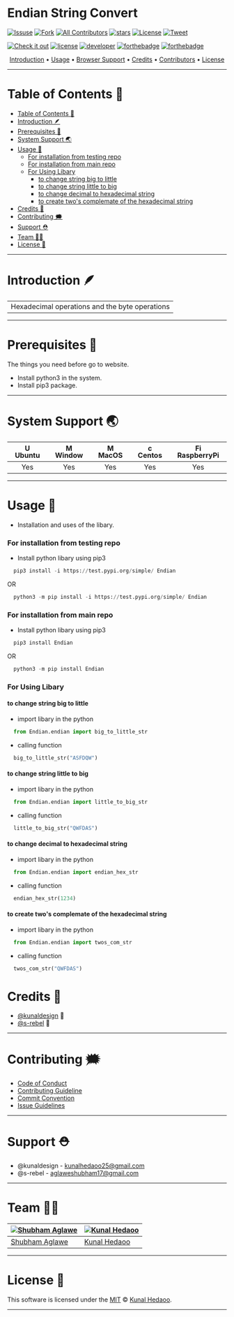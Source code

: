 <p align=""center>


<h1>
  <br>
  Endian String Convert
  <br>
</h1>

[![Issuse]( https://img.shields.io/github/issues/kunaldesign/Endian)](https://github.com/kunaldesign/Endian/issues)
[![Fork](https://img.shields.io/github/forks/kunaldesign/Endian)](https://github.com/kunaldesign/Endian)
[![All Contributors](https://img.shields.io/badge/all_contributors-2-orange.svg?style=flat-square)](/CONTRIBUTING.md)
[![stars](https://img.shields.io/github/stars/kunaldesign/Endian)](https://github.com/kunaldesign/Endian)
[![License](https://img.shields.io/github/license/kunaldesign/Endian)](/LICENSE)
[![Tweet](https://img.shields.io/twitter/url?url=https%3A%2F%2Fgithub.com%2Fkunaldesign%2FEndian)](https://twitter.com/kunalhedaoo25)
<!-- [![PyPI](https://img.shields.io/pypi/v/Endian?style=plastic)]() -->


[![Check it out](https://forthebadge.com/images/badges/check-it-out.svg)](https://forthebadge.com)
[![license](https://forthebadge.com/images/badges/open-source.svg)](/LICENSE)
[![developer](https://forthebadge.com/images/badges/built-by-developers.svg)](/CONTRIBUTING.md)
[![forthebadge](https://forthebadge.com/images/badges/built-with-love.svg)](https://forthebadge.com)
[![forthebadge](https://forthebadge.com/images/badges/made-with-python.svg)](https://forthebadge.com)
<!-- [![html](https://forthebadge.com/images/badges/validated-html5.svg)](/index.html) -->






</p>

<p align="center">
  <a href="#introduction-">Introduction</a> •
  <a href="#usage-">Usage</a> •
  <a href="#browser-support-">Browser Support</a> •
  <a href="#credits-">Credits</a> •
  <a href="#contributing-️">Contributors</a> •
  <a href="#license-">License</a>
</p>


---------------------------------------------------------------------------

# Table of Contents 🚩

- [Table of Contents 🚩](#table-of-contents-)
- [Introduction 🪶](#introduction-)
- [Prerequisites 📐](#prerequisites-)
- [System Support 🌏](#system-support-)
- [Usage 🔄](#usage-)
    - [For installation from testing repo](#for-installation-from-testing-repo)
    - [For installation from main repo](#for-installation-from-main-repo)
    - [For Using Libary](#for-using-libary)
      - [to change string big to little](#to-change-string-big-to-little)
      - [to change string little to big](#to-change-string-little-to-big)
      - [to change decimal to hexadecimal string](#to-change-decimal-to-hexadecimal-string)
      - [to create two's complemate of the hexadecimal string](#to-create-twos-complemate-of-the-hexadecimal-string)
- [Credits 🏅](#credits-)
- [Contributing 🗯️](#contributing-️)
- [Support ⛑️](#support-️)
- [Team 👩‍🏭](#team-)
- [License 📜](#license-)

---
# Introduction 🪶

<table>
<tr>
<td>
  Hexadecimal operations and the byte operations
</td>
</tr>
</table>

---

# Prerequisites 📐

The things you need before go to website.

- Install python3 in the system.
- Install pip3 package.

---

# System Support 🌏


| <img alt="UbuntuCoF" src="https://upload.wikimedia.org/wikipedia/commons/thumb/9/9e/UbuntuCoF.svg/512px-UbuntuCoF.svg.png" alt="Ubuntu" width="16px" height="16px" /> Ubuntu | <img alt="Microsoft logo" src="https://upload.wikimedia.org/wikipedia/commons/thumb/4/44/Microsoft_logo.svg/256px-Microsoft_logo.svg.png" alt="Window" width="16px" height="16px" /> Window | <img src="https://upload.wikimedia.org/wikipedia/commons/thumb/2/22/MacOS_logo_%282017%29.svg/512px-MacOS_logo_%282017%29.svg.png" alt="MacOS" width="16px" height="16px" /> MacOS | <img src="https://seeklogo.com/images/C/centos-logo-494F57D973-seeklogo.com.png" alt="centos" width="16px" height="16px" /> Centos | <img src="https://elinux.org/images/c/cb/Raspberry_Pi_Logo.svg" alt="Firefox" width="16px" height="16px" /> RaspberryPi |
| :--------------------------------------------------------------------------------------------------------------------------------------------------------------: | :---------------------------------------------------------------------------------------------------------------------------------------------------------------------: | :----------------------------------------------------------------------------------------------------------------------------------------------------------: | :--------------------------------------------------------------------------------------------------------------------------------------------------------------: | :----------------------------------------------------------------------------------------------------------------------------------------------------------------: |
|                                                                               Yes                                                                                |                                                                                   Yes                                                                                   |                                                                             Yes                                                                              |                                                                               Yes                                                                                |                                                                                Yes                                                                                 |

---

# Usage 🔄

- Installation and uses of the libary.


### For installation from testing repo

- Install python libary using pip3

```python
  pip3 install -i https://test.pypi.org/simple/ Endian
```

OR

```python
  python3 -m pip install -i https://test.pypi.org/simple/ Endian
```

### For installation from main repo

- Install python libary using pip3

```python
  pip3 install Endian
```

OR

```python
  python3 -m pip install Endian
```

### For Using Libary

#### to change string big to little 

- import libary in the python  
```python
  from Endian.endian import big_to_little_str
```
- calling function
```python
  big_to_little_str("ASFDQW")
```

#### to change string little to big 

- import libary in the python  
```python
  from Endian.endian import little_to_big_str
```
- calling function
```python
  little_to_big_str("QWFDAS")
```
#### to change decimal to hexadecimal string

- import libary in the python  
```python
  from Endian.endian import endian_hex_str
```
- calling function
```python
  endian_hex_str(1234)
```

#### to create two's complemate of the hexadecimal string

- import libary in the python  
```python
  from Endian.endian import twos_com_str
```
- calling function
```python
  twos_com_str("QWFDAS")
```

# Credits 🏅

- [@kunaldesign](https://github.com/kunaldesign) 🥇
- [@s-rebel](https://github.com/s-rebel) 🥈

---

# Contributing 🗯️

- [Code of Conduct](/CODE_OF_CONDUCT.md)
- [Contributing Guideline](/CONTRIBUTING.md)
- [Commit Convention](/.github/ISSUE_TEMPLATE/COMMIT_MESSAGE_CONVENTION.md)
- [Issue Guidelines](/.github/ISSUE_TEMPLATE)


---
# Support ⛑️
 
 - @kunaldesign - kunalhedaoo25@gmail.com 
 - @s-rebel - aglaweshubham17@gmail.com


 
---
# Team 👩‍🏭

 [![Shubham Aglawe](https://avatars.githubusercontent.com/u/95236180?v=4)](https://github.com/s-rebel) | [![Kunal Hedaoo](https://avatars.githubusercontent.com/u/49153579?v=4)](https://github.com/kunaldesign) |
------------------------------------------------------------------------------------------------------ | ------------------------------------------------------------------------------------------------------- |
| [Shubham Aglawe](https://github.com/s-rebel)                                                                                         | [Kunal Hedaoo](https://github.com/kunaldesign)                                                          |

---
# License 📜

This software is licensed under the [MIT](https://github.com/nhn/tui.editor/blob/master/LICENSE) © [Kunal Hedaoo](https://github.com/nhn).

---